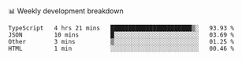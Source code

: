 📊 Weekly development breakdown
<!--START_SECTION:waka-->
```text
TypeScript   4 hrs 21 mins   ███████████████████████▒░   93.93 % 
JSON         10 mins         █░░░░░░░░░░░░░░░░░░░░░░░░   03.69 % 
Other        3 mins          ▒░░░░░░░░░░░░░░░░░░░░░░░░   01.25 % 
HTML         1 min           ░░░░░░░░░░░░░░░░░░░░░░░░░   00.46 % 
```
<!--END_SECTION:waka-->
